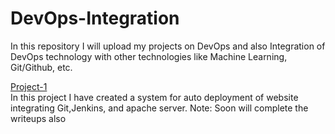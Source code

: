 # DevOps-Integration
In this repository I will upload my projects on DevOps and also Integration of DevOps technology with other technologies like Machine Learning, Git/Github, etc.<br>

<a href="https://github.com/Abhinav-26/DevOps-Integration/tree/master/DevOps%20Project-1">Project-1</a><br>
In this project I have created a system for auto deployment of website integrating Git,Jenkins, and apache server. 
Note: Soon will complete the writeups also


